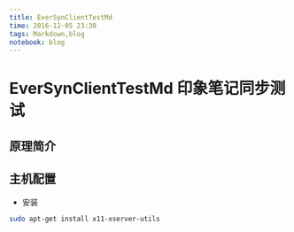 ```yaml
---
title: EverSynClientTestMd
time: 2016-12-05 23:38
tags: Markdown,blog
notebook: blog
---
```


# EverSynClientTestMd 印象笔记同步测试

## 原理简介

## 主机配置

- 安装
```bash
sudo apt-get install x11-xserver-utils
```
